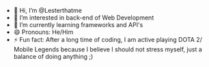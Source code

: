 - 👋 Hi, I’m @Lesterthatme
- 👀 I’m interested in back-end of Web Development
- 🌱 I’m currently learning frameworks and API's
- 😄 Pronouns: He/Him
- ⚡ Fun fact: After a long time of coding, I am active playing DOTA 2/ Mobile Legends because I believe I should not stress myself, just a balance of doing anything ;)

<!---
Lesterthatme/Lesterthatme is a ✨ special ✨ repository because its `README.md` (this file) appears on your GitHub profile.
You can click the Preview link to take a look at your changes.
--->
